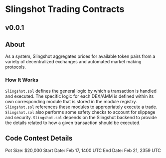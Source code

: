 # Slingshot Trading Contracts 
## v0.0.1

## About 
As a system, Slingshot aggregates prices for available token pairs
from a variety of decentralized exchanges and automated market making
protocols.  

### How It Works
`Slingshot.sol` defines the general logic by which a transaction is 
handled and executed. The specific logic for each DEX/AMM is defined
within its own corresponding module that is stored in the module registry.
`Slingshot.sol` references these modules to appropriately execute a trade.
`Slingshot.sol` also performs some safety checks to account for slippage 
and security. `Slingshot.sol` depends on the Slingshot backend to provide 
the details related to how a given transaction should be executed.

## Code Contest Details
Pot Size: $20,000
Start Date: Feb 17, 1400 UTC
End Date: Feb 21, 2359 UTC

